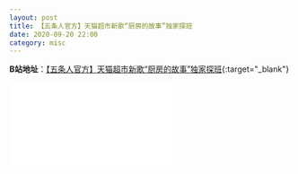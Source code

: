 ```yaml
---
layout: post
title: 【五条人官方】天猫超市新歌“厨房的故事”独家探班
date: 2020-09-20 22:00
category: misc
---
```


**B站地址**：[【五条人官方】天猫超市新歌“厨房的故事”独家探班](https://www.bilibili.com/video/BV1Vz4y1Z7sW){:target="_blank"}

<div class="iframe-container">
<iframe class="responsive-iframe" src="//player.bilibili.com/player.html?aid=584626176&bvid=BV1Vz4y1Z7sW&cid=237303556&page=1" frameborder="no" allowfullscreen="true"></iframe>
</div>
